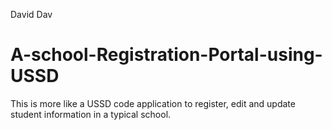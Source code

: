 David Dav
# A-school-Registration-Portal-using-USSD
This is more like a USSD code application to register, edit and update student information in a typical school.
